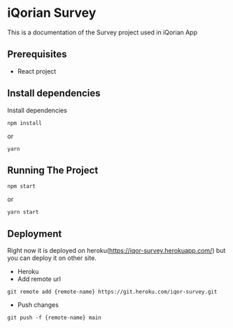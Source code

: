 
# iQorian Survey

This is a documentation of the Survey project used in iQorian App 

## Prerequisites
- React project

## Install dependencies
Install dependencies

```
npm install
```
or
```
yarn
```

## Running The Project 
```
npm start
```
or
```
yarn start
```

## 	Deployment
Right now it is deployed on heroku(https://iqor-survey.herokuapp.com/) but you can deploy it on other site. 
- Heroku
- Add remote url
```git
git remote add {remote-name} https://git.heroku.com/iqor-survey.git
```
- Push changes
```git
git push -f {remote-name} main
```